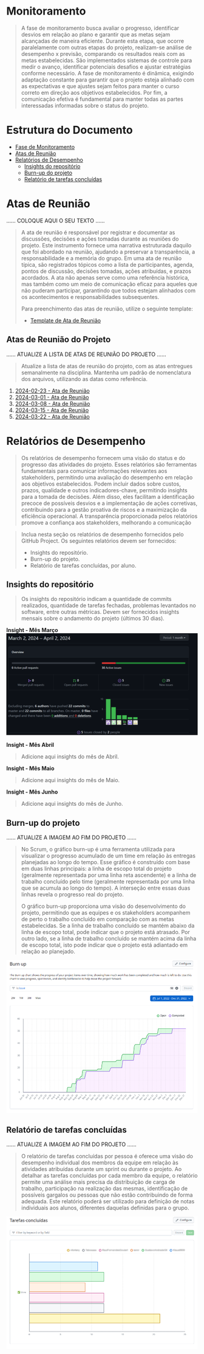 # Monitoramento

> A fase de monitoramento busca avaliar o progresso, identificar desvios em relação ao plano e garantir que as metas sejam alcançadas de maneira eficiente. 
> Durante esta etapa, que ocorre paralelamente com outras etapas do projeto, realizam-se análise de desempenho x previsão, comparando os resultados reais com as metas estabelecidas. 
> São implementados sistemas de controle para medir o avanço, identificar potenciais desafios e ajustar estratégias conforme necessário. 
> A fase de monitoramento é dinâmica, exigindo adaptação constante para garantir que o projeto esteja alinhado com as expectativas e que ajustes sejam feitos para manter o curso correto em direção aos objetivos estabelecidos.
> Por fim, a comunicação efetiva é fundamental para manter todas as partes interessadas informadas sobre o status do projeto. 

# Estrutura do Documento

- [Fase de Monitoramento](#monitoramento)
- [Atas de Reunião](#atas-de-reunião)
- [Relatórios de Desempenho](#relatórios-de-desempenho)
  - [Insights do repositório](#insights-do-repositório)
  - [Burn-up do projeto](#burn-up-do-projeto)
  - [Relatório de tarefas concluídas](#relatório-de-tarefas-concluídas)

# Atas de Reunião

......  COLOQUE AQUI O SEU TEXTO ......

> A ata de reunião é responsável por registrar e documentar as discussões, decisões e ações tomadas durante as reuniões do projeto.
> Este instrumento fornece uma narrativa estruturada daquilo que foi abordado na reunião, ajudando a preservar a transparência, a responsabilidade e a memória do grupo. 
> Em uma ata de reunião típica, são registrados tópicos como a lista de participantes, agenda, pontos de discussão, decisões tomadas, ações atribuídas, e prazos acordados. 
> A ata não apenas serve como uma referência histórica, mas também como um meio de comunicação eficaz para aqueles que não puderam participar, garantindo que todos estejam alinhados com os acontecimentos e responsabilidades subsequentes. 
> 
> Para preenchimento das atas de reunião, utilize o seguinte template:
> * [Template de Ata de Reunião](artefatos/template-ata-reuniao.docx)

## Atas de Reunião do Projeto

......  ATUALIZE A LISTA DE ATAS DE REUNIÃO DO PROJETO ......

> Atualize a lista de atas de reunião do projeto, com as atas entregues semanalmente na disciplina.
> Mantenha um padrão de nomenclatura dos arquivos, utilizando as datas como referência.

1. [2024-02-23 - Ata de Reunião](artefatos/ata-reuniao_2024-02-23.pdf)
2. [2024-03-01 - Ata de Reunião](artefatos/ata-reuniao_2024-03-01.pdf)
3. [2024-03-08 - Ata de Reunião](artefatos/ata-reuniao_2024-03-08.pdf)
4. [2024-03-15 - Ata de Reunião](artefatos/ata-reuniao_2024-03-15.pdf)
5. [2024-03-22 - Ata de Reunião](artefatos/ata-reuniao_2024-03-22.pdf)

# Relatórios de Desempenho

> Os relatórios de desempenho fornecem uma visão do status e do progresso das atividades do projeto. 
> Esses relatórios são ferramentas fundamentais para comunicar informações relevantes aos stakeholders, permitindo uma avaliação do desempenho em relação aos objetivos estabelecidos. 
> Podem incluir dados sobre custos, prazos, qualidade e outros indicadores-chave, permitindo insights para a tomada de decisões. 
> Além disso, eles facilitam a identificação precoce de possíveis desvios e a implementação de ações corretivas, contribuindo para a gestão proativa de riscos e a maximização da eficiência operacional. 
> A transparência proporcionada pelos relatórios promove a confiança aos stakeholders, melhorando a comunicação

> Inclua nesta seção os relatórios de desempenho fornecidos pelo GitHub Project.
> Os seguintes relatórios devem ser fornecidos:
> * Insights do repositório.
> * Burn-up do projeto.
> * Relatório de tarefas concluídas, por aluno.

## Insights do repositório

> Os insights do repositório indicam a quantidade de commits realizados, quantidade de tarefas fechadas, problemas levantados no software, entre outras métricas.
> Devem ser fornecidos insights mensais sobre o andamento do projeto (últimos 30 dias).

**Insight - Mês Março**
![Insight - Mês Fevereiro](images/Insight_MAR.png)

**Insight - Mês Abril**
> Adicione aqui insights do mês de Abril.

**Insight - Mês Maio**
> Adicione aqui insights do mês de Maio.

**Insight - Mês Junho**
> Adicione aqui insights do mês de Junho.

## Burn-up do projeto

......  ATUALIZE A IMAGEM AO FIM DO PROJETO ......

> No Scrum, o gráfico burn-up é uma ferramenta utilizada para visualizar o progresso acumulado de um time em relação às entregas planejadas ao longo do tempo. 
> Esse gráfico é construído com base em duas linhas principais: a linha de escopo total do projeto (geralmente representada por uma linha reta ascendente) e a linha de trabalho concluído pelo time (geralmente representada por uma linha que se acumula ao longo do tempo). 
> A interseção entre essas duas linhas revela o progresso real do projeto.
> 
> O gráfico burn-up proporciona uma visão do desenvolvimento do projeto, permitindo que as equipes e os stakeholders acompanhem de perto o trabalho concluído em comparação com as metas estabelecidas. 
> Se a linha de trabalho concluído se mantém abaixo da linha de escopo total, pode indicar que o projeto está atrasado.
> Por outro lado, se a linha de trabalho concluído se mantém acima da linha de escopo total, isto pode indicar que o projeto está adiantado em relação ao planejado.

![Burn-up](images/burn-up.png)

## Relatório de tarefas concluídas

......  ATUALIZE A IMAGEM AO FIM DO PROJETO ......

> O relatório de tarefas concluídas por pessoa é oferece uma visão do desempenho individual dos membros da equipe em relação às atividades atribuídas durante um sprint ou durante o projeto. 
> Ao detalhar as tarefas concluídas por cada membro da equipe, o relatório permite uma análise mais precisa da distribuição de carga de trabalho, participação na realização das mesmas, identificação de possíveis gargalos ou pessoas que não estão contribuindo de forma adequada.
> Este relatório poderá ser utilizado para definição de notas individuais aos alunos, diferentes daquelas definidas para o grupo.

![Relatório de tarefas concluídas](images/tarefas-concluidas.png)
